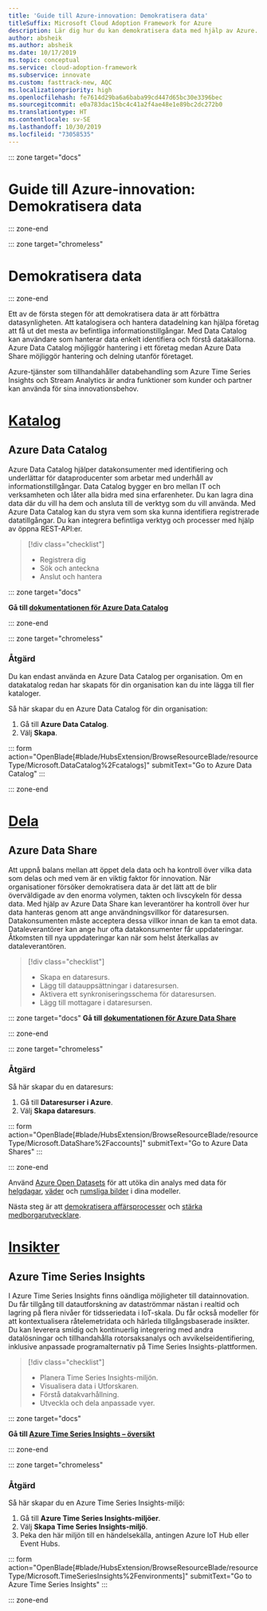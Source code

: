 ```yaml
---
title: 'Guide till Azure-innovation: Demokratisera data'
titleSuffix: Microsoft Cloud Adoption Framework for Azure
description: Lär dig hur du kan demokratisera data med hjälp av Azure.
author: absheik
ms.author: absheik
ms.date: 10/17/2019
ms.topic: conceptual
ms.service: cloud-adoption-framework
ms.subservice: innovate
ms.custom: fasttrack-new, AQC
ms.localizationpriority: high
ms.openlocfilehash: fe7614d29ba6a6baba99cd447d65bc30e3396bec
ms.sourcegitcommit: e0a783dac15bc4c41a2f4ae48e1e89bc2dc272b0
ms.translationtype: HT
ms.contentlocale: sv-SE
ms.lasthandoff: 10/30/2019
ms.locfileid: "73058535"
---
```

::: zone target="docs"

# <a name="azure-innovation-guide-democratize-data"></a>Guide till Azure-innovation: Demokratisera data

::: zone-end

::: zone target="chromeless"

# <a name="democratize-data"></a>Demokratisera data

::: zone-end

Ett av de första stegen för att demokratisera data är att förbättra datasynligheten. Att katalogisera och hantera datadelning kan hjälpa företag att få ut det mesta av befintliga informationstillgångar. Med Data Catalog kan användare som hanterar data enkelt identifiera och förstå datakällorna. Azure Data Catalog möjliggör hantering i ett företag medan Azure Data Share möjliggör hantering och delning utanför företaget.

Azure-tjänster som tillhandahåller databehandling som Azure Time Series Insights och Stream Analytics är andra funktioner som kunder och partner kan använda för sina innovationsbehov.

# <a name="catalogtabcatalog"></a>[Katalog](#tab/Catalog)

## <a name="azure-data-catalog"></a>Azure Data Catalog

Azure Data Catalog hjälper datakonsumenter med identifiering och underlättar för dataproducenter som arbetar med underhåll av informationstillgångar. Data Catalog bygger en bro mellan IT och verksamheten och låter alla bidra med sina erfarenheter. Du kan lagra dina data där du vill ha dem och ansluta till de verktyg som du vill använda. Med Azure Data Catalog kan du styra vem som ska kunna identifiera registrerade datatillgångar. Du kan integrera befintliga verktyg och processer med hjälp av öppna REST-API:er.

> [!div class="checklist"]
>
> - Registrera dig
> - Sök och anteckna
> - Anslut och hantera

::: zone target="docs"

**Gå till [dokumentationen för Azure Data Catalog](https://docs.microsoft.com/azure/data-catalog)**

::: zone-end

::: zone target="chromeless"

### <a name="action"></a>Åtgärd

Du kan endast använda en Azure Data Catalog per organisation. Om en datakatalog redan har skapats för din organisation kan du inte lägga till fler kataloger.

Så här skapar du en Azure Data Catalog för din organisation:

1. Gå till **Azure Data Catalog**.
2. Välj **Skapa**.

<!-- markdownlint-disable DOCSMD001 -->

::: form action="OpenBlade[#blade/HubsExtension/BrowseResourceBlade/resourceType/Microsoft.DataCatalog%2Fcatalogs]" submitText="Go to Azure Data Catalog" :::

<!-- markdownlint-enable DOCSMD001 -->

::: zone-end

# <a name="sharetabshare"></a>[Dela](#tab/Share)

## <a name="azure-data-share"></a>Azure Data Share

Att uppnå balans mellan att öppet dela data och ha kontroll över vilka data som delas och med vem är en viktig faktor för innovation. När organisationer försöker demokratisera data är det lätt att de blir överväldigade av den enorma volymen, takten och livscykeln för dessa data. Med hjälp av Azure Data Share kan leverantörer ha kontroll över hur data hanteras genom att ange användningsvillkor för dataresursen. Datakonsumenten måste acceptera dessa villkor innan de kan ta emot data. Dataleverantörer kan ange hur ofta datakonsumenter får uppdateringar. Åtkomsten till nya uppdateringar kan när som helst återkallas av dataleverantören.

> [!div class="checklist"]
>
> - Skapa en dataresurs.
> - Lägg till datauppsättningar i dataresursen.
> - Aktivera ett synkroniseringsschema för dataresursen.
> - Lägg till mottagare i dataresursen.

::: zone target="docs"
**Gå till [dokumentationen för Azure Data Share](https://docs.microsoft.com/azure/data-share)**

::: zone-end

::: zone target="chromeless"

<!-- markdownlint-disable MD024 -->

### <a name="action"></a>Åtgärd

Så här skapar du en dataresurs:

1. Gå till **Dataresurser i Azure**.
2. Välj **Skapa dataresurs**.

<!-- markdownlint-disable DOCSMD001 -->

::: form action="OpenBlade[#blade/HubsExtension/BrowseResourceBlade/resourceType/Microsoft.DataShare%2Faccounts]" submitText="Go to Azure Data Shares" :::

<!-- markdownlint-enable DOCSMD001 -->

::: zone-end

Använd [Azure Open Datasets](https://docs.microsoft.com/azure/open-datasets/overview-what-are-open-datasets) för att utöka din analys med data för [helgdagar](https://azure.microsoft.com/services/open-datasets/catalog/public-holidays), [väder](https://azure.microsoft.com/services/open-datasets/catalog/noaa-global-forecast-system) och [rumsliga bilder](https://azure.microsoft.com/services/open-datasets/catalog/hls) i dina modeller.

Nästa steg är att [demokratisera affärsprocesser](https://docs.microsoft.com/business-applications-release-notes/october18/microsoft-flow/democratize-business-processes) och [stärka medborgarutvecklare](https://docs.microsoft.com/business-applications-release-notes/october18/microsoft-flow/empower-citizen-developers).

# <a name="insightstabinsights"></a>[Insikter](#tab/Insights)

## <a name="azure-time-series-insights"></a>Azure Time Series Insights

I Azure Time Series Insights finns oändliga möjligheter till datainnovation. Du får tillgång till datautforskning av dataströmmar nästan i realtid och lagring på flera nivåer för tidsseriedata i IoT-skala. Du får också modeller för att kontextualisera råtelemetridata och härleda tillgångsbaserade insikter. Du kan leverera smidig och kontinuerlig integrering med andra datalösningar och tillhandahålla rotorsaksanalys och avvikelseidentifiering, inklusive anpassade programalternativ på Time Series Insights-plattformen.

> [!div class="checklist"]
>
> - Planera Time Series Insights-miljön.
> - Visualisera data i Utforskaren.
> - Förstå datakvarhållning.
> - Utveckla och dela anpassade vyer.

::: zone target="docs"

**Gå till [Azure Time Series Insights – översikt](https://docs.microsoft.com/azure/time-series-insights/time-series-insights-update-overview)**

::: zone-end

::: zone target="chromeless"

### <a name="action"></a>Åtgärd

Så här skapar du en Azure Time Series Insights-miljö:

1. Gå till **Azure Time Series Insights-miljöer**.
2. Välj **Skapa Time Series Insights-miljö**.
3. Peka den här miljön till en händelsekälla, antingen Azure IoT Hub eller Event Hubs.

<!-- markdownlint-disable DOCSMD001 -->

::: form action="OpenBlade[#blade/HubsExtension/BrowseResourceBlade/resourceType/Microsoft.TimeSeriesInsights%2Fenvironments]" submitText="Go to Azure Time Series Insights" :::

<!-- markdownlint-enable DOCSMD001 -->

::: zone-end
